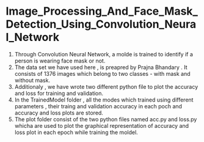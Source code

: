 # Image_Processing_And_Face_Mask_Detection_Using_Convolution_Neural_Network

1. Through Convolution Neural Network, a molde is trained to identify if a person is wearing face mask or not. 
2. The data set we have used here , is preapred by Prajna Bhandary . It consists of 1376 images which belong to two classes - with mask and without mask. 
3. Additionaly , we have wrote two different python file to plot the accuracy and loss for training and validation.
4. In the TrainedModel folder , all the modes which trained using different parameters , their traing and validation accuracy in each poch and accuracy and loss plots are stored.   
5. The plot folder consist of the two python files named acc.py and loss.py whicha are used to plot the graphical representation of accuracy and loss plot in each epoch while training the moldel.

